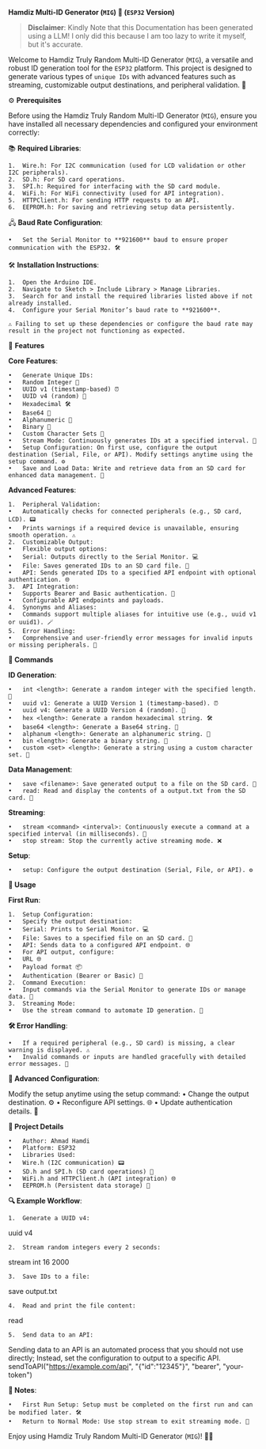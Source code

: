 **Hamdiz Multi-ID Generator (`MIG`) 🚀 (`ESP32` Version)**

> **Disclaimer**:
Kindly Note that this Documentation has been generated using a LLM!
I only did this because I am too lazy to write it myself, but it's accurate.

Welcome to Hamdiz Truly Random Multi-ID Generator (`MIG`), a versatile and robust ID generation tool for the `ESP32` platform.
This project is designed to generate various types of `unique IDs` with advanced features such as streaming, customizable output destinations, and peripheral validation. 🎉

⚙️ **Prerequisites**

Before using the Hamdiz Truly Random Multi-ID Generator (`MIG`), ensure you have installed all necessary dependencies and configured your environment correctly:

📚 **Required Libraries**:

	1.	Wire.h: For I2C communication (used for LCD validation or other I2C peripherals).
	2.	SD.h: For SD card operations.
	3.	SPI.h: Required for interfacing with the SD card module.
	4.	WiFi.h: For WiFi connectivity (used for API integration).
	5.	HTTPClient.h: For sending HTTP requests to an API.
	6.	EEPROM.h: For saving and retrieving setup data persistently.

🖧 **Baud Rate Configuration**:

	•	Set the Serial Monitor to **921600** baud to ensure proper communication with the ESP32. 🛠️

🛠️ **Installation Instructions**:

	1.	Open the Arduino IDE.
	2.	Navigate to Sketch > Include Library > Manage Libraries.
	3.	Search for and install the required libraries listed above if not already installed.
	4.	Configure your Serial Monitor’s baud rate to **921600**.

	⚠️ Failing to set up these dependencies or configure the baud rate may result in the project not functioning as expected.

🌟 **Features**

**Core Features**:

	•	Generate Unique IDs:
	•	Random Integer 🔢
	•	UUID v1 (timestamp-based) ⏰
	•	UUID v4 (random) 🎲
	•	Hexadecimal 🛠️
	•	Base64 🔐
	•	Alphanumeric 🔡
	•	Binary 🧮
	•	Custom Character Sets 🎨
	•	Stream Mode: Continuously generates IDs at a specified interval. 🔄
	•	Setup Configuration: On first use, configure the output destination (Serial, File, or API). Modify settings anytime using the setup command. ⚙️
	•	Save and Load Data: Write and retrieve data from an SD card for enhanced data management. 💾

**Advanced Features**:

	1.	Peripheral Validation:
	•	Automatically checks for connected peripherals (e.g., SD card, LCD). 📟
	•	Prints warnings if a required device is unavailable, ensuring smooth operation. ⚠️
	2.	Customizable Output:
	•	Flexible output options:
	•	Serial: Outputs directly to the Serial Monitor. 💻
	•	File: Saves generated IDs to an SD card file. 📂
	•	API: Sends generated IDs to a specified API endpoint with optional authentication. 🌐
	3.	API Integration:
	•	Supports Bearer and Basic authentication. 🔑
	•	Configurable API endpoints and payloads.
	4.	Synonyms and Aliases:
	•	Commands support multiple aliases for intuitive use (e.g., uuid v1 or uuid1). 🪄
	5.	Error Handling:
	•	Comprehensive and user-friendly error messages for invalid inputs or missing peripherals. 🚨

**📝 Commands**

**ID Generation**:

	•	int <length>: Generate a random integer with the specified length. 🔢
	•	uuid v1: Generate a UUID Version 1 (timestamp-based). ⏰
	•	uuid v4: Generate a UUID Version 4 (random). 🎲
	•	hex <length>: Generate a random hexadecimal string. 🛠️
	•	base64 <length>: Generate a Base64 string. 🔐
	•	alphanum <length>: Generate an alphanumeric string. 🔡
	•	bin <length>: Generate a binary string. 🧮
	•	custom <set> <length>: Generate a string using a custom character set. 🎨

**Data Management**:

	•	save <filename>: Save generated output to a file on the SD card. 💾
	•	read: Read and display the contents of a output.txt from the SD card. 📖

**Streaming**:

	•	stream <command> <interval>: Continuously execute a command at a specified interval (in milliseconds). 🔄
	•	stop stream: Stop the currently active streaming mode. ❌

**Setup**:

	•	setup: Configure the output destination (Serial, File, or API). ⚙️

**🔧 Usage**

**First Run**:

	1.	Setup Configuration:
	•	Specify the output destination:
	•	Serial: Prints to Serial Monitor. 💻
	•	File: Saves to a specified file on an SD card. 📂
	•	API: Sends data to a configured API endpoint. 🌐
	•	For API output, configure:
	•	URL 🌐
	•	Payload format 📦
	•	Authentication (Bearer or Basic) 🔑
	2.	Command Execution:
	•	Input commands via the Serial Monitor to generate IDs or manage data. 💬
	3.	Streaming Mode:
	•	Use the stream command to automate ID generation. 🔄

**🛠️ Error Handling**:

	•	If a required peripheral (e.g., SD card) is missing, a clear warning is displayed. ⚠️
	•	Invalid commands or inputs are handled gracefully with detailed error messages. 🚨

**🔄 Advanced Configuration**:

Modify the setup anytime using the setup command:
	•	Change the output destination. ⚙️
	•	Reconfigure API settings. 🌐
	•	Update authentication details. 🔑

**📌 Project Details**

	•	Author: Ahmad Hamdi
	•	Platform: ESP32
	•	Libraries Used:
	•	Wire.h (I2C communication) 📟
	•	SD.h and SPI.h (SD card operations) 📂
	•	WiFi.h and HTTPClient.h (API integration) 🌐
	•	EEPROM.h (Persistent data storage) 💾

**🔍 Example Workflow**:

	1.	Generate a UUID v4:

uuid v4


	2.	Stream random integers every 2 seconds:

stream int 16 2000


	3.	Save IDs to a file:

save output.txt


	4.	Read and print the file content:

read


	5.	Send data to an API:

Sending data to an API is an automated process that you should not use directly;
Instead, set the configuration to output to a specific API.
sendToAPI("https://example.com/api", "{\"id\":\"12345\"}", "bearer", "your-token")

**📌 Notes**:

	•	First Run Setup: Setup must be completed on the first run and can be modified later. 🛠️
	•	Return to Normal Mode: Use stop stream to exit streaming mode. 🔄

Enjoy using Hamdiz Truly Random Multi-ID Generator (`MIG`)! 🚀🎉
